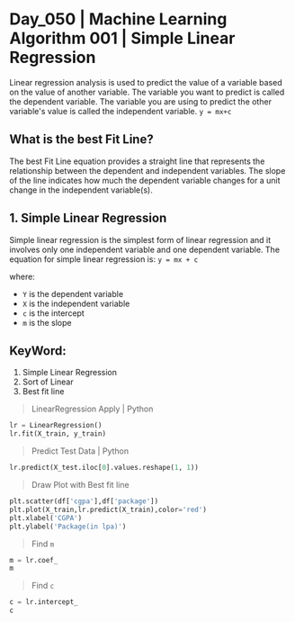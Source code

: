 # Day_050 | Machine Learning Algorithm 001 | Simple Linear Regression

Linear regression analysis is used to predict the value of a variable based on the value of another variable. The variable you want to predict is called the dependent variable. The variable you are using to predict the other variable's value is called the independent variable. `y = mx+c`

## What is the best Fit Line?
The best Fit Line equation provides a straight line that represents the relationship between the dependent and independent variables. The slope of the line indicates how much the dependent variable changes for a unit change in the independent variable(s).

## 1. Simple Linear Regression

Simple linear regression is the simplest form of linear regression and it involves only one independent variable and one dependent variable. The equation for simple linear regression is: `y = mx + c`

where:
- `Y` is the dependent variable
- `X` is the independent variable
- `c` is the intercept
- `m` is the slope

## KeyWord:
1. Simple Linear Regression
2. Sort of Linear
3. Best fit line

> LinearRegression Apply | Python
```python
lr = LinearRegression()
lr.fit(X_train, y_train)
```

> Predict Test Data | Python
```python
lr.predict(X_test.iloc[0].values.reshape(1, 1))
```

> Draw Plot with Best fit line
```python
plt.scatter(df['cgpa'],df['package'])
plt.plot(X_train,lr.predict(X_train),color='red')
plt.xlabel('CGPA')
plt.ylabel('Package(in lpa)')
```

> Find `m`
```python
m = lr.coef_
m
```

> Find `c`
```python
c = lr.intercept_
c
```